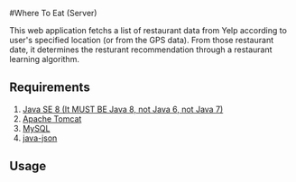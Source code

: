 #Where To Eat (Server)

This web application fetchs a list of restaurant data from Yelp according to
user's specified location (or from the GPS data). From those restaurant date,
it determines the resturant recommendation through a restaurant learning
algorithm.

## Requirements

1. [Java SE 8 (It MUST BE Java 8, not Java 6, not Java 7)][1] 
2. [Apache Tomcat][2]
3. [MySQL][3]
4. [java-json][4]

## Usage


[1]: http://www.oracle.com/technetwork/java/javase/downloads/jdk8-downloads-2133151.html
[2]: http://tomcat.apache.org/download-80.cgi
[3]: http://dev.mysql.com/downloads/
[4]: https://ev.mysql/com/downloads/connector/j/
[5]: http://www.java2s.com/Code/JarDownload/java-json/java-json.jar.zip
